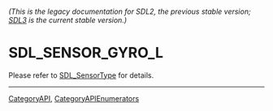 ###### (This is the legacy documentation for SDL2, the previous stable version; [SDL3](https://wiki.libsdl.org/SDL3/) is the current stable version.)
# SDL_SENSOR_GYRO_L

Please refer to [SDL_SensorType](SDL_SensorType) for details.

----
[CategoryAPI](CategoryAPI), [CategoryAPIEnumerators](CategoryAPIEnumerators)

